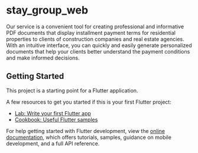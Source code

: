 # stay_group_web

Our service is a convenient tool for creating professional and informative PDF documents that display installment payment terms for residential properties to clients of construction companies and real estate agencies. With an intuitive interface, you can quickly and easily generate personalized documents that help your clients better understand the payment conditions and make informed decisions.

## Getting Started

This project is a starting point for a Flutter application.

A few resources to get you started if this is your first Flutter project:

- [Lab: Write your first Flutter app](https://docs.flutter.dev/get-started/codelab)
- [Cookbook: Useful Flutter samples](https://docs.flutter.dev/cookbook)

For help getting started with Flutter development, view the
[online documentation](https://docs.flutter.dev/), which offers tutorials,
samples, guidance on mobile development, and a full API reference.
